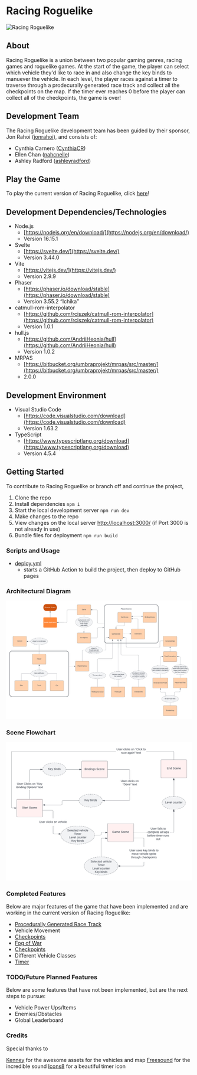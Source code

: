 # Racing Roguelike

![Racing Roguelike](https://github.com/rahoi/racing-roguelike/blob/main/public/assets/racing-roguelike.png "Racing Roguelike")

## About
Racing Roguelike is a union between two popular gaming genres, racing games and roguelike games. At the start of the game, the player can select which vehicle they'd like to race in and also change the key binds to manuever the vehicle. In each level, the player races against a timer to traverse through a prodecurally generated race track and collect all the checkpoints on the map. If the timer ever reaches 0 before the player can collect all of the checkpoints, the game is over!

## Development Team
The Racing Roguelike development team has been guided by their sponsor, Jon Rahoi ([jonrahoi](https://github.com/jonrahoi)), and consists of:

- Cynthia Carnero ([CynthiaCR](https://github.com/CynthiaCR))
- Ellen Chan ([nahcnelle](https://github.com/nahcnelle))
- Ashley Radford ([ashleyradford](https://github.com/ashleyradford))

## Play the Game

To play the current version of Racing Roguelike, click [here](https://rahoi.github.io/racing-roguelike/)!

## Development Dependencies/Technologies
- Node.js
    - [https://nodejs.org/en/download/](https://nodejs.org/en/download/)
    - Version 16.15.1
- Svelte
    - [https://svelte.dev/](https://svelte.dev/)
    - Version 3.44.0
- Vite
    - [https://vitejs.dev/](https://vitejs.dev/)
    - Version 2.9.9
- Phaser 
    - [https://phaser.io/download/stable](https://phaser.io/download/stable)
    - Version 3.55.2 “Ichika” 
- catmull-rom-interpolator
    - [https://github.com/rciszek/catmull-rom-interpolator](https://github.com/rciszek/catmull-rom-interpolator)
    - Version 1.0.1
- hull.js
    - [https://github.com/AndriiHeonia/hull](https://github.com/AndriiHeonia/hull)
    - Version 1.0.2
- MRPAS
    - [https://bitbucket.org/umbraprojekt/mrpas/src/master/](https://bitbucket.org/umbraprojekt/mrpas/src/master/)
    - 2.0.0

## Development Environment
- Visual Studio Code
    - [https://code.visualstudio.com/download](https://code.visualstudio.com/download)
    - Version 1.63.2
- TypeScript 
    - [https://www.typescriptlang.org/download](https://www.typescriptlang.org/download)
    - Version 4.5.4

## Getting Started
To contribute to Racing Roguelike or branch off and continue the project,

1. Clone the repo
2. Install dependencies
    `npm i`
3. Start the local development server
    `npm run dev`
4. Make changes to the repo
5. View changes on the local server
    [http://localhost:3000/](http://localhost:3000/) (if Port 3000 is not already in use)
6. Bundle files for deployment
    `npm run build`

### Scripts and Usage
- [deploy.yml](https://github.com/rahoi/racing-roguelike/blob/main/.github/workflows/deploy.yml)
    - starts a GitHub Action to build the project, then deploy to GitHub pages

### Architectural Diagram
![Architectural Diagram](https://github.com/rahoi/racing-roguelike/blob/main/public/assets/architectural-diagram.png)

### Scene Flowchart
![Scene Diagram](https://github.com/rahoi/racing-roguelike/blob/main/public/assets/scene-diagram.png)

### Completed Features
Below are major features of the game that have been implemented and are working in the current version of Racing Roguelike:

- [Procedurally Generated Race Track](https://github.com/rahoi/racing-roguelike/blob/main/docs/track-generation.md)
- Vehicle Movement
- [Checkpoints](https://github.com/rahoi/racing-roguelike/blob/main/docs/track-generation.md)
- [Fog of War](https://github.com/rahoi/racing-roguelike/blob/main/docs/fow-of-war.md)
- [Checkpoints](https://github.com/rahoi/racing-roguelike/blob/main/docs/checkpoints.md)
- Different Vehicle Classes
- [Timer](https://github.com/rahoi/racing-roguelike/blob/main/docs/timer.md)

### TODO/Future Planned Features
Below are some features that have not been implemented, but are the next steps to pursue:

- Vehicle Power Ups/Items
- Enemies/Obstacles
- Global Leaderboard

### Credits
Special thanks to

[Kenney](https://www.kenney.nl/assets/racing-pack) for the awesome assets for the vehicles and map
[Freesound](https://freesound.org/) for the incredible sound
[Icons8](https://icons8.com/icons/set/timer) for a beautiful timer icon

